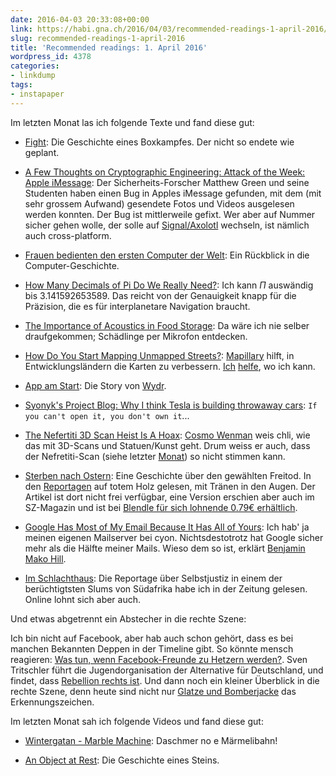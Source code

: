 ```yaml
---
date: 2016-04-03 20:33:08+00:00
link: https://habi.gna.ch/2016/04/03/recommended-readings-1-april-2016/
slug: recommended-readings-1-april-2016
title: 'Recommended readings: 1. April 2016'
wordpress_id: 4378
categories:
- linkdump
tags:
- instapaper
---
```


Im letzten Monat las ich folgende Texte und fand diese gut:





  * [Fight](http://www.nytimes.com/2016/03/28/sports/boxing-youngstown-anthony-taylor-hamzah-aljahmi.html): Die Geschichte eines Boxkampfes. Der nicht so endete wie geplant.


  * [A Few Thoughts on Cryptographic Engineering: Attack of the Week: Apple iMessage](http://blog.cryptographyengineering.com/2016/03/attack-of-week-apple-imessage.html): Der Sicherheits-Forscher Matthew Green und seine Studenten haben einen Bug in Apples iMessage gefunden, mit dem (mit sehr grossem Aufwand) gesendete Fotos und Videos ausgelesen werden konnten. Der Bug ist mittlerweile gefixt. Wer aber auf Nummer sicher gehen wolle, der solle auf [Signal/Axolotl](https://whispersystems.org/) wechseln, ist nämlich auch cross-platform.


  * [Frauen bedienten den ersten Computer der Welt](http://sz-magazin.sueddeutsche.de/texte/anzeigen/43665): Ein Rückblick in die Computer-Geschichte.


  * [How Many Decimals of Pi Do We Really Need?](http://www.jpl.nasa.gov/edu/news/2016/3/16/how-many-decimals-of-pi-do-we-really-need/): Ich kann $\Pi$ auswändig bis 3.141592653589. Das reicht von der Genauigkeit knapp für die Präzision, die es für interplanetare Navigation braucht. 


  * [The Importance of Acoustics in Food Storage](http://www.ediblegeography.com/the-importance-of-acoustics-in-food-storage/): Da wäre ich nie selber draufgekommen; Schädlinge per Mikrofon entdecken.


  * [How Do You Start Mapping Unmapped Streets?](http://kclu.org/post/how-do-you-start-mapping-unmapped-streets): [Mapillary](http://www.mapillary.com/) hilft, in Entwicklungsländern die Karten zu verbessern. [Ich](http://www.mapillary.com/profile/habi) [helfe](https://www.openstreetmap.org/user/habi/history), wo ich kann.


  * [App am Start](http://www.coup-magazin.ch/app-am-start): Die Story von [Wydr](http://www.wydr.co).


  * [Syonyk's Project Blog: Why I think Tesla is building throwaway cars](http://syonyk.blogspot.com/2016/03/is-tesla-building-throwaway-cars.html): `If you can't open it, you don't own it`...


  * [The Nefertiti 3D Scan Heist Is A Hoax](https://cosmowenman.wordpress.com/2016/03/08/the-nefertiti-3d-scan-heist-is-a-hoax/): [Cosmo Wenman](https://cosmowenman.wordpress.com) weis chli, wie das mit 3D-Scans und Statuen/Kunst geht. Drum weiss er auch, dass der Nefretiti-Scan (siehe letzter [Monat](https://habi.gna.ch/2016/03/01/recommended-readings-1-march-2016/)) so nicht stimmen kann.


  * [Sterben nach Ostern](http://reportagen.com/content/sterben-nach-ostern): Eine Geschichte über den gewählten Freitod. In den [Reportagen](http://reportagen.com) auf totem Holz gelesen, mit Tränen in den Augen. Der Artikel ist dort nicht frei verfügbar, eine Version erschien aber auch im SZ-Magazin und ist bei [Blendle für sich lohnende 0.79€ erhältlich](https://blendle.com/i/suddeutsche-zeitung-magazin/die-eltern-gehen-weg/bnl-szmagazin-20160325-150625_die_eltern_gehen_weg).


  * [Google Has Most of My Email Because It Has All of Yours](https://mako.cc/copyrighteous/google-has-most-of-my-email-because-it-has-all-of-yours): Ich hab' ja meinen eigenen Mailserver bei cyon. Nichtsdestotrotz hat Google sicher mehr als die Hälfte meiner Mails. Wieso dem so ist, erklärt [Benjamin Mako Hill](https://mako.cc).


  * [Im Schlachthaus](http://www.tagesanzeiger.ch/ausland/naher-osten-und-afrika/im-schlachthaus/story/13159718): Die Reportage über Selbstjustiz in einem der berüchtigtsten Slums von Südafrika habe ich in der Zeitung gelesen. Online lohnt sich aber auch.



Und etwas abgetrennt ein Abstecher in die rechte Szene:

Ich bin nicht auf Facebook, aber hab auch schon gehört, dass es bei manchen Bekannten Deppen in der Timeline gibt. So könnte mensch reagieren: [Was tun, wenn Facebook-Freunde zu Hetzern werden?](http://www.jetzt.de/rassismus/hetze-bei-facebook). Sven Tritschler führt die Jugendorganisation der Alternative für Deutschland, und findet, dass [Rebellion rechts ist](http://www.jetzt.de/was-ist-rechts/die-junge-alternative). Und dann noch ein kleiner Überblick in die rechte Szene, denn heute sind nicht nur [Glatze und Bomberjacke](http://www.jetzt.de/was-ist-rechts/rechte-in-deutschland-pegida-afd-neonazis) das Erkennungszeichen.

Im letzten Monat sah ich folgende Videos und fand diese gut:





  * [Wintergatan - Marble Machine](https://www.youtube.com/watch?v=IvUU8joBb1Q): Daschmer no e Märmelibahn!


  * [An Object at Rest](https://vimeo.com/126177413): Die Geschichte eines Steins.


